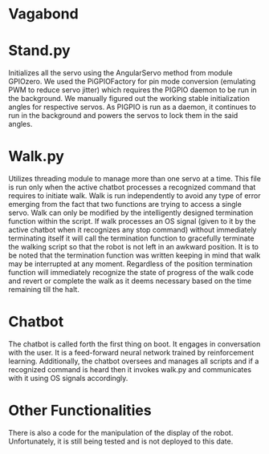 # Vagabond
# Stand.py
Initializes all the servo using the AngularServo method from module GPIOzero. We used the PiGPIOFactory for pin mode conversion (emulating PWM to reduce servo jitter) which requires the PIGPIO daemon to be run in the background. We manually figured out the working stable initialization angles for respective servos. As PIGPIO is run as a daemon, it continues to run in the background and powers the servos to lock them in the said angles.
# Walk.py
Utilizes threading module to manage more than one servo at a time. This file is run only when the active chatbot processes a recognized command that requires to initiate walk. Walk is run independently to avoid any type of error emerging from the fact that two functions are trying to access a single servo. Walk can only be modified by the intelligently designed termination function within the script. If walk processes an OS signal (given to it by the active chatbot when it recognizes any stop command) without immediately terminating itself it will call the termination function to gracefully terminate the walking script so that the robot is not left in an awkward position. It is to be noted that the termination function was written keeping in mind that walk may be interrupted at any moment. Regardless of the position termination function will immediately recognize the state of progress of the walk code and revert or complete the walk as it deems necessary based on the time remaining till the halt.
# Chatbot
The chatbot is called forth the first thing on boot. It engages in conversation with the user. It is a feed-forward neural network trained by reinforcement learning. Additionally, the chatbot oversees and manages all scripts and if a recognized command is heard then it invokes walk.py and communicates with it using OS signals accordingly.
# Other Functionalities
There is also a code for the manipulation of the display of the robot. Unfortunately, it is still being tested and is not deployed to this date.
